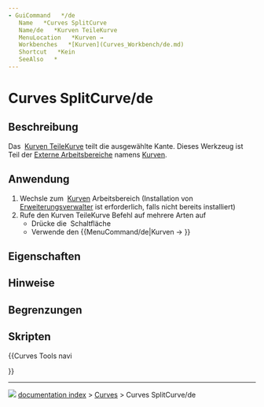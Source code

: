 ```yaml
---
- GuiCommand   */de
   Name   *Curves SplitCurve
   Name/de   *Kurven TeileKurve
   MenuLocation   *Kurven → 
   Workbenches   *[Kurven](Curves_Workbench/de.md)
   Shortcut   *Kein
   SeeAlso   *
---
```


# Curves SplitCurve/de


</div>

## Beschreibung


<div class="mw-translate-fuzzy">

Das <img alt="" src=images/Curves_SplitCurve.svg  style="width   *24px;"> [Kurven TeileKurve](Curves_SplitCurve/de.md) teilt die ausgewählte Kante. Dieses Werkzeug ist Teil der [Externe Arbeitsbereiche](external_workbenches/de.md) namens [Kurven](Curves_Workbench/de.md).


</div>

## Anwendung


<div class="mw-translate-fuzzy">

1.  Wechsle zum <img alt="" src=images/Curves_workbench_icon.svg  style="width   *24px;"> [Kurven](Curves_Workbench/de.md) Arbeitsbereich (Installation von <img alt="" src=images/Std_AddonMgr.svg  style="width   *24px;"> [Erweiterungsverwalter](Std_AddonMgr/de.md) ist erforderlich, falls nicht bereits installiert)
2.  Rufe den Kurven TeileKurve Befehl auf mehrere Arten auf
    -   Drücke die <img alt="" src=images/Curves_ToConsole.svg  style="width   *24px;"> Schaltfläche
    -   Verwende den {{MenuCommand/de|Kurven → 
        }}


</div>

## Eigenschaften

## Hinweise

## Begrenzungen

## Skripten


<div class="mw-translate-fuzzy">





</div>


{{Curves Tools navi

}}



---
![](images/Right_arrow.png) [documentation index](../README.md) > [Curves](Category_Curves.md) > Curves SplitCurve/de

